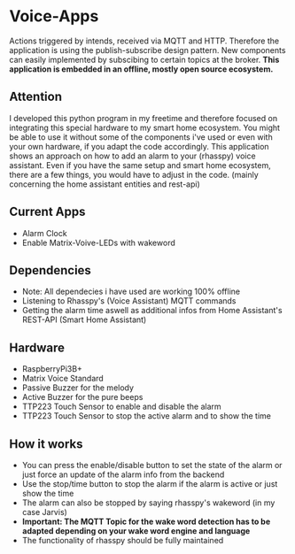 # Voice-Apps
Actions triggered by intends, received via MQTT and HTTP. Therefore the application is using the publish-subscribe design pattern. New components can easily implemented by subscibing to certain topics at the broker. **This application is embedded in an offline, mostly open source ecosystem.**

## Attention
I developed this python program in my freetime and therefore focused on integrating this special hardware to my smart home ecosystem. You might be able to use it without some of the components i've used or even with your own hardware, if you adapt the code accordingly. This application shows an approach on how to add an alarm to your (rhasspy) voice assistant. Even if you have the same setup and smart home ecosystem, there are a few things, you would have to adjust in the code. (mainly concerning the home assistant entities and rest-api)

## Current Apps
- Alarm Clock
- Enable Matrix-Voive-LEDs with wakeword

## Dependencies
- Note: All dependecies i have used are working 100% offline
- Listening to Rhasspy's (Voice Assistant) MQTT commands
- Getting the alarm time aswell as additional infos from Home Assistant's REST-API (Smart Home Assistant)

## Hardware
- RaspberryPi3B+
- Matrix Voice Standard
- Passive Buzzer for the melody
- Active Buzzer for the pure beeps
- TTP223 Touch Sensor to enable and disable the alarm
- TTP223 Touch Sensor to stop the active alarm and to show the time

## How it works
- You can press the enable/disable button to set the state of the alarm or just force an update of the alarm info from the backend
- Use the stop/time button to stop the alarm if the alarm is active or just show the time
- The alarm can also be stopped by saying rhasspy's wakeword (in my case Jarvis)
- **Important: The MQTT Topic for the wake word detection has to be adapted depending on your wake word engine and language**
- The functionality of rhasspy should be fully maintained
